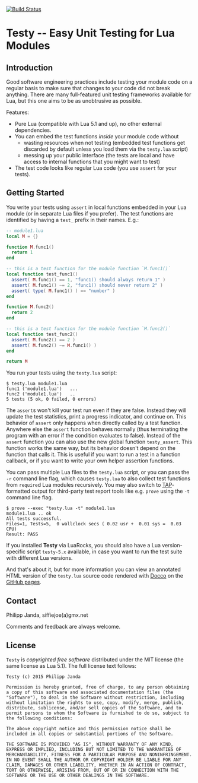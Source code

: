 [![Build Status](https://travis-ci.org/siffiejoe/lua-testy.svg?branch=master)](https://travis-ci.org/siffiejoe/lua-testy)

#             Testy -- Easy Unit Testing for Lua Modules             #

##                           Introduction                           ##

Good software engineering practices include testing your module code
on a regular basis to make sure that changes to your code did not
break anything. There are many full-featured unit testing frameworks
available for Lua, but this one aims to be as unobtrusive as possible.

Features:

*   Pure Lua (compatible with Lua 5.1 and up), no other external
    dependencies.
*   You can embed the test functions *inside* your module code without
    * wasting resources when not testing (embedded test functions get
      discarded by default unless you load them via the `testy.lua`
      script)
    * messing up your public interface (the tests are local and have
      access to internal functions that you might want to test)
*   The test code looks like regular Lua code (you use `assert` for
    your tests).


##                          Getting Started                         ##

You write your tests using `assert` in local functions embedded in
your Lua module (or in separate Lua files if you prefer). The test
functions are identified by having a `test_` prefix in their names.
E.g.:

```lua
-- module1.lua
local M = {}

function M.func1()
  return 1
end

-- this is a test function for the module function `M.func1()`
local function test_func1()
  assert( M.func1() == 1, "func1() should always return 1" )
  assert( M.func1() ~= 2, "func1() should never return 2" )
  assert( type( M.func1() ) == "number" )
end

function M.func2()
  return 2
end

-- this is a test function for the module function `M.func2()`
local function test_func2()
  assert( M.func2() == 2 )
  assert( M.func2() ~= M.func1() )
end

return M
```

You run your tests using the `testy.lua` script:

```
$ testy.lua module1.lua
func1 ('module1.lua')   ...
func2 ('module1.lua')   ..
5 tests (5 ok, 0 failed, 0 errors)
```

The `assert`s won't kill your test run even if they are false. Instead
they will update the test statistics, print a progress indicator, and
continue on. This behavior of `assert` only happens when directly
called by a test function. Anywhere else the `assert` function behaves
normally (thus terminating the program with an error if the condition
evaluates to false). Instead of the `assert` function you can also use
the new global function `testy_assert`. This function works the same
way, but its behavior doesn't depend on the function that calls it.
This is useful if you want to run a test in a function callback, or if
you want to write your own helper assertion functions.

You can pass multiple Lua files to the `testy.lua` script, or you can
pass the `-r` command line flag, which causes `testy.lua` to also
collect test functions from `require`d Lua modules recursively. You
may also switch to [TAP][3]-formatted output for third-party test
report tools like e.g. `prove` using the `-t` command line flag.

```
$ prove --exec "testy.lua -t" module1.lua
module1.lua .. ok
All tests successful.
Files=1, Tests=5,  0 wallclock secs ( 0.02 usr +  0.01 sys =  0.03 CPU)
Result: PASS
```

If you installed **Testy** via LuaRocks, you should also have a Lua
version-specific script `testy-5.x` available, in case you want to
run the test suite with different Lua versions.

And that's about it, but for more information you can view an
annotated HTML version of the `testy.lua` source code rendered with
[Docco][1] on the [GitHub pages][2].

  [1]: http://jashkenas.github.io/docco/
  [2]: http://siffiejoe.github.io/lua-testy/
  [3]: http://testanything.org/tap-specification.html


##                              Contact                             ##

Philipp Janda, siffiejoe(a)gmx.net

Comments and feedback are always welcome.


##                              License                             ##

`Testy` is *copyrighted free software* distributed under the MIT
license (the same license as Lua 5.1). The full license text follows:

    Testy (c) 2015 Philipp Janda

    Permission is hereby granted, free of charge, to any person obtaining
    a copy of this software and associated documentation files (the
    "Software"), to deal in the Software without restriction, including
    without limitation the rights to use, copy, modify, merge, publish,
    distribute, sublicense, and/or sell copies of the Software, and to
    permit persons to whom the Software is furnished to do so, subject to
    the following conditions:

    The above copyright notice and this permission notice shall be
    included in all copies or substantial portions of the Software.

    THE SOFTWARE IS PROVIDED "AS IS", WITHOUT WARRANTY OF ANY KIND,
    EXPRESS OR IMPLIED, INCLUDING BUT NOT LIMITED TO THE WARRANTIES OF
    MERCHANTABILITY, FITNESS FOR A PARTICULAR PURPOSE AND NONINFRINGEMENT.
    IN NO EVENT SHALL THE AUTHOR OR COPYRIGHT HOLDER BE LIABLE FOR ANY
    CLAIM, DAMAGES OR OTHER LIABILITY, WHETHER IN AN ACTION OF CONTRACT,
    TORT OR OTHERWISE, ARISING FROM, OUT OF OR IN CONNECTION WITH THE
    SOFTWARE OR THE USE OR OTHER DEALINGS IN THE SOFTWARE.

